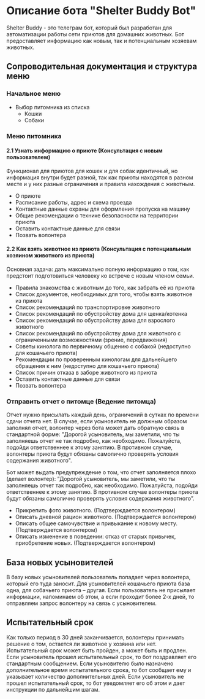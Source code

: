 # Описание бота "Shelter Buddy Bot"

Shelter Buddy  - это телеграм бот, который был разработан для автоматизации работы сети приютов для домашних животных. Бот предоставляет информацию как новым, так и потенциальным хозяевам животных.

## Сопроводительная документация и структура меню
### Начальное меню

- Выбор питомника из списка
    - Кошки
    - Собаки

### Меню питомника
#### 2.1 Узнать информацию о приюте (Консультация с новым пользователем)
Функционал для приютов для кошек и для собак идентичный, но информация внутри будет разной, так как приюты находятся в разном месте и у них разные ограничения и правила нахождения с животным.

- О приюте
- Расписание работы, адрес и схема проезда
- Контактные данные охраны для оформления пропуска на машину
- Общие рекомендации о технике безопасности на территории приюта
- Оставить контактные данные для связи
- Позвать волонтера

#### 2.2 Как взять животное из приюта (Консультация с потенциальным хозяином животного из приюта)
Основная задача: дать максимально полную информацию о том, как предстоит подготовиться человеку ко встрече с новым членом семьи.

- Правила знакомства с животным до того, как забрать её из приюта
- Список документов, необходимых для того, чтобы взять животное из приюта
- Список рекомендаций по транспортировке животного
- Список рекомендаций по обустройству дома для щенка/котенка
- Список рекомендаций по обустройству дома для взрослого животного
- Список рекомендаций по обустройству дома для животного с ограниченными возможностями (зрение, передвижения)
- Советы кинолога по первичному общению с собакой (недоступно для кошачьего приюта)
- Рекомендации по проверенным кинологам для дальнейшего обращения к ним (недоступно для кошачьего приюта)
- Список причин отказа в заборе животного из приюта
- Оставить контактные данные для связи
- Позвать волонтера

### Отправить отчет о питомце (Ведение питомца)
Отчет нужно присылать каждый день, ограничений в сутках по времени сдачи отчета нет. В случае, если усыновитель не должным образом заполнял отчет, волонтер через бота может дать обратную связь в стандартной форме: "Дорогой усыновитель, мы заметили, что ты заполняешь отчет не так подробно, как необходимо. Пожалуйста, подойди ответственнее к этому занятию. В противном случае, волонтеры приюта будут обязаны самолично проверять условия содержания животного".

Бот может выдать предупреждение о том, что отчет заполняется плохо (делает волонтер): ”Дорогой усыновитель, мы заметили, что ты заполняешь отчет так подробно, как необходимо. Пожалуйста, подойди ответственнее к этому занятию. В противном случае волонтеры приюта будут обязаны самолично проверять условия содержания животного”.

- Прикрепить фото животного. (Подтверждается волонтером)
- Описать дневной рацион животного. (Подтверждается волонтером)
- Описать общее самочувствие и привыкание к новому месту. (Подтверждается волонтером)
- Описать изменение в поведении: отказ от старых привычек, приобретение новых. (Подтверждается волонтером)

## База новых усыновителей
В базу новых усыновителей пользователь попадает через волонтера, который его туда заносит. Для усыновителей кошачьего приюта база одна, для собачьего приюта – другая.
Если пользователь не присылает информации, напоминаем об этом, а если проходит более 2-х дней, то отправляем запрос волонтеру на связь с усыновителем.

## Испытательный срок
Как только период в 30 дней заканчивается, волонтеры принимать решение о том, остается ли животное у хозяина или нет. Испытательный срок может быть пройден, а может быть и продлен.
Если усыновитель прошел испытательный срок, то бот поздравляет его стандартным сообщением.
Если усыновителю было назначено дополнительное время испытательного срока, то бот сообщает ему и указывает количество дополнительных дней.
Если усыновитель не прошел испытательный срок, то бот уведомляет его об этом и дает инструкции по дальнейшим шагам.

